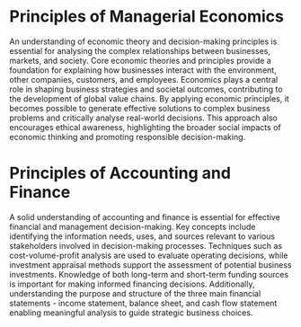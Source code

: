 
# Principles of Managerial Economics
An understanding of economic theory and decision-making principles is essential for analysing the complex relationships between businesses, markets, and society. Core economic theories and principles provide a foundation for explaining how businesses interact with the environment, other companies, customers, and employees. Economics plays a central role in shaping business strategies and societal outcomes, contributing to the development of global value chains. By applying economic principles, it becomes possible to generate effective solutions to complex business problems and critically analyse real-world decisions. This approach also encourages ethical awareness, highlighting the broader social impacts of economic thinking and promoting responsible decision-making.
<br>

# Principles of Accounting and Finance
A solid understanding of accounting and finance is essential for effective financial and management decision-making. Key concepts include identifying the information needs, uses, and sources relevant to various stakeholders involved in decision-making processes. Techniques such as cost-volume-profit analysis are used to evaluate operating decisions, while investment appraisal methods support the assessment of potential business investments. Knowledge of both long-term and short-term funding sources is important for making informed financing decisions. Additionally, understanding the purpose and structure of the three main financial statements - income statement, balance sheet, and cash flow statement enabling meaningful analysis to guide strategic business choices.
<br>
